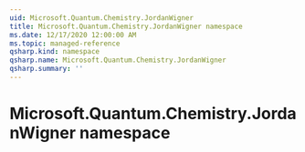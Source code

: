 ```yaml
---
uid: Microsoft.Quantum.Chemistry.JordanWigner
title: Microsoft.Quantum.Chemistry.JordanWigner namespace
ms.date: 12/17/2020 12:00:00 AM
ms.topic: managed-reference
qsharp.kind: namespace
qsharp.name: Microsoft.Quantum.Chemistry.JordanWigner
qsharp.summary: ''
---
```


# Microsoft.Quantum.Chemistry.JordanWigner namespace



